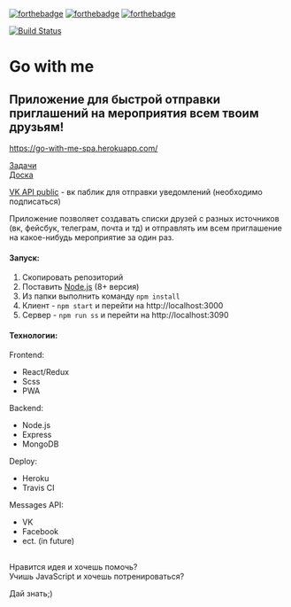 [![forthebadge](https://forthebadge.com/images/badges/made-with-javascript.svg)](https://forthebadge.com) 
[![forthebadge](https://forthebadge.com/images/badges/built-with-love.svg)](https://forthebadge.com)
[![forthebadge](https://forthebadge.com/images/badges/makes-people-smile.svg)](https://forthebadge.com)

[![Build Status](https://travis-ci.org/happylolonly/go-with-me.svg?branch=master)](https://travis-ci.org/happylolonly/go-with-me)

# Go with me
## Приложение для быстрой отправки приглашений на мероприятия всем твоим друзьям!

https://go-with-me-spa.herokuapp.com/

[Задачи](https://github.com/happylolonly/go-with-me/issues)  
[Доска](https://github.com/happylolonly/go-with-me/projects)

[VK API public](https://vk.com/public165270834) - вк паблик для отправки уведомлений (необходимо подписаться)


Приложение позволяет создавать списки друзей с разных источников (вк, фейсбук, телеграм, почта и тд) и отправлять им всем приглашение на какое-нибудь мероприятие за один раз.

#### Запуск:

1. Скопировать репозиторий
2. Поставить [Node.js](https://nodejs.org/en) (8+ версия)
3. Из папки выполнить команду `npm install`
4. Клиент - `npm start` и перейти на http://localhost:3000
5. Сервер - `npm run ss` и перейти на http://localhost:3090

#### Технологии:

Frontend:

- React/Redux
- Scss
- PWA

Backend:

- Node.js
- Express
- MongoDB

Deploy:

- Heroku
- Travis CI

Messages API:

- VK
- Facebook
- ect. (in future)

##

Нравится идея и хочешь помочь?  
Учишь JavaScript и хочешь потренироваться?

Дай знать;)
